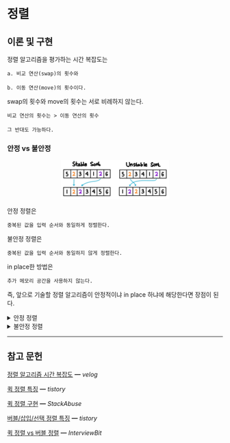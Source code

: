 # 정렬

## 이론 및 구현

정렬 알고리즘을 평가하는 시간 복잡도는

    a. 비교 연산(swap)의 횟수와

    b. 이동 연산(move)의 횟수이다.

swap의 횟수와 move의 횟수는 서로 비례하지 않는다.

    비교 연산의 횟수는 > 이동 연산의 횟수
    
    그 반대도 가능하다.

### 안정 vs 불안정

<center>
<img width="50%" src="assets/stable-unstable-sort.png">
</center>

안정 정렬은

    중복된 값을 입력 순서와 동일하게 정렬한다.

불안정 정렬은

    중복된 값을 입력 순서와 동일하지 않게 정렬한다.

in place한 방법은

    추가 메모리 공간을 사용하지 않는다.

즉, 앞으로 기술할 정렬 알고리즘이 안정적이냐 in place 하냐에 해당한다면 장점이 된다.

<details>
<summary>안정 정렬</summary>

빅오는 다음과 같다.

|       |  삽입   |  버블   |     병합     | 퀵 정렬(not in-place) |
| :---: | :-----: | :-----: | :----------: | :-------------------: |
| 최선  | `O(n)`  | `O(n)`  | `O(n log n)` |     `O(n log n)`      |
| 평균  | `O(n²)` | `O(n²)` | `O(n log n)` |     `O(n log n)`      |
| 최악  | `O(n²)` | `O(n²)` | `O(n log n)` |        `O(n²)`        |
| 공간  | `O(1)`  | `O(1)`  |    `O(n)`    |        `O(n)`         |

### 삽입 정렬

    왼쪽에서 오른쪽으로 가면서 각 요소들을 왼쪽 요소들과 비교하여 알맞은 자리에 삽입한다.

복잡도 분석

    최선(이미 정렬되어 있는 경우)에서는

        외부 루프에서       n - 1번의 swap
        내부 루프에서           1번의 swap, 2번의 move

    최악(역순의 경우)에서는
    외부 루프의 횟수를 i라고 하였을때

        외부 루프에서       n - 1번의 swap
        내부 루프에서           i번의 swap

장점은

    최선의 경우 가장 빠른 알고리즘에 속한다.

단점은

    정렬이 되어있지 않는 경우이다.    
    
    즉, 데이터가 많을 수록 적합하지 않다.

### 버블 정렬

    인접한 데이터를 비교하여 크기가 큰 쪽을 오른쪽으로 교환한다.

특징으로는

    매 회전마다 맨 마지막 데이터의 위치가 정해진다.

장점은

    단순한 알고리즘

단점은

    하나의 요소가 오른쪽으로 이동하기 위해서는 리스트의 모든 다른 요소들과 교환되어야한다.

    특정 요소가 최종 정렬 위치에 있는 경우라도 교환이 발생할 수 있다.
    
    즉, swap 작업이 move 작업보다 복잡하기 때문에 데이터가 많을 수록 적합하지 않다.

### 병합 정렬

어떻게 분할하는가?

    1. 같은 크기의 2개의 리스트로 분할한다.

    2. 부분 리스트를 정렬한다. 부분 리스트가 충분히 작지 않다면 다시 분할한다.

    3. 정렬된 부분 리스트를 결합한다.

장점은

    복잡도가 데이터 분포에 영향을 받지 않아 안정적이다.

단점은

    - 임시 배열이 필요하다.
    
    - 데이터가 많을 수록 move연산이 많아진다. 

🤔 연결리스트로 극복

### 퀵 정렬 (not in-place)

장점은

    stable한 퀵 정렬이고,

단점은

    in place 하지 않은 퀵 정렬이다.

</details>

<details>
<summary>불안정 정렬</summary>

빅오는 다음과 같다.

|       |  선택   | 퀵(in-place) |      힙      |
| :---: | :-----: | :----------: | :----------: |
| 최선  | `O(n²)` | `O(n log n)` | `O(n log n)` |
| 평균  | `O(n²)` | `O(n log n)` | `O(n log n)` |
| 최악  | `O(n²)` |   `O(n²)`    | `O(n log n)` |
| 공간  | `O(1)`  |  `O(log n)`  |    `O(n)`    |

### 선택 정렬

**in-place 하지 않은 방법**

    1. 왼쪽 리스트에는 정렬이 완료된 요소들이, 오른쪽 리스트에는 정렬되지 않은 요소들이 들어 있다.

        초기 상태에 왼쪽 리스트는 비어 있다.

    2. 오른쪽 리스트에서 최소값을 선택하여 왼쪽 리스트로 이동하는 작업을 되풀이 한다.

**in-place한 방법**

    1. 리스트에서 최소값을 선택한 다음, 이 최소값을 리스트의 첫번째 요소와 교환한다.

    2. 첫번째 요소를 제외한 나머지 요소들 중에서 위 작업을 되풀이 한다.

특징으로는

    매 회전마다 n번째 데이터의 위치가 정해진다.

장점은

    in place 방법을 사용할 때이다.

단점은

    이미 정렬되어 있는 경우에도 매번 최소값을 찾는다.

### 퀵 정렬 (in-place)

<center>
<img width="40%" src="assets/quick-sort-process.png">
</center>

어떻게 분할하는가?

    1. low와 high를 왼쪽과 오른쪽에서 출발시켜서 부적절한 데이터를 만나게 되면 교환하고 
    
        아니면 계속 진행하다가 서로 엇갈리게 되면 멈춰서 피봇을 중앙으로 이동시킨다.

    2. 그러면 피봇을 기준으로 2개의 리스트로 분할하게 된다.

    3. 각각의 부분 리스트를 다시 퀵정렬한다.

장점은

    한번 결정된 피벗들이 추후 연산에서 제외된다.

단점은

<table>
    <tr>
        <th>최선 시나리오</th>
        <th>최악 시나리오</th>
    </tr>
    <tr>
        <td>
            <img src="assets/quick-best-case.jpg">
        </td>
        <td>
            <img src="assets/quick-worst-case.jpg">
        </td>
    </tr>
</table>

    불균형 분할에서 최악으로 발생하며

    이미 정렬된 경우나 역순을 재정렬하는 경우 발생한다.

    피벗을 랜덤으로 설정하는 랜덤화된 퀵소트로 극복한다.    

### 힙 정렬

> 지난 10주차 힙 주제의 [md 링크](https://github.com/cs-study-org/algorithm-study/tree/main/10/yongki/Heap.md)를 첨부한다.

</details>

<hr/>

## 참고 문헌

[정렬 알고리즘 시간 복잡도](https://velog.io/@good159897/안정-정렬-VS-불안정-정렬-파이썬-알고리즘-인터뷰) ━ *velog*

[퀵 정렬 특징](https://im-developer.tistory.com/135) ━ *tistory*

[퀵 정렬 구현](https://stackabuse.com/quicksort-in-javascript/) ━ *StackAbuse*

[버블/삽입/선택 정렬 특징](https://im-developer.tistory.com/133?category=846746) ━ *tistory*

[퀵 정렬 vs 버블 정렬](https://www.interviewbit.com/tutorial/quicksort-algorithm/) ━ *InterviewBit*